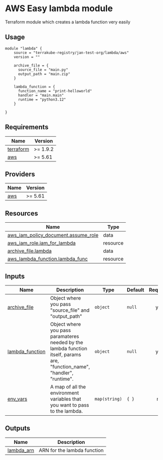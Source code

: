 # AWS Easy lambda module

Terraform module which creates a lambda function very easily 

## Usage

```hcl
module "lambda" { 
    source = "terrakube-registry/jan-test-org/lambda/aws" 
    version = "" 
  
    archive_file = {
      source_file = "main.py"
      output_path = "main.zip"
    }

    lambda_function = {
      function_name = "print-helloworld"
      handler = "main.main"
      runtime = "python3.12"
    }
  
}
```

<!-- BEGIN_TF_DOCS -->
## Requirements

| Name | Version |
|------|---------|
| <a name="requirement_terraform"></a> [terraform](#requirement\_terraform) | >= 1.9.2 |
| <a name="requirement_aws"></a> [aws](#requirement\_aws) | >= 5.61 |


## Providers

| Name | Version |
|------|---------|
| <a name="provider_aws"></a> [aws](#provider\_aws) | >= 5.61 |

## Resources

| Name | Type |
|------|------|
| [aws_iam_policy_document.assume_role](https://registry.terraform.io/providers/hashicorp/aws/latest/docs/data-sources/iam_policy_document) | data |
| [aws_iam_role.iam_for_lambda](https://registry.terraform.io/providers/hashicorp/aws/latest/docs/resources/iam_role) | resource |
| [archive_file.lambda](https://registry.terraform.io/providers/hashicorp/archive/latest/docs/data-sources/file) | data |
| [aws_lambda_function.lambda_func](https://registry.terraform.io/providers/hashicorp/aws/latest/docs/data-sources/lambda_function) | resource |

## Inputs

| Name | Description | Type | Default | Required |
|------|-------------|------|---------|:--------:|
| <a name="archive_file"></a> [archive\_file](#input\_archive\_file) | Object where you pass "source_file" and "output_path" | `object` | `null` | yes |
| <a name="lambda_function"></a> [lambda\_function](#input\_lambda\_function) | Object where you pass paramateres needed by the lambda function itself, params are, "function_name", "handler", "runtime". | `object` | `null` | yes |
| <a name="env_vars"></a> [env\_vars](#input\_env\_vars) | A map of all the environment variables that you want to pass to the lambda. | `map(string)` | `{ }` | no |


## Outputs

| Name | Description |
|------|-------------|
| <a name="lambda_arn"></a> [lambda\_arn](#output\_lambda\_arn) | ARN for the lambda function |